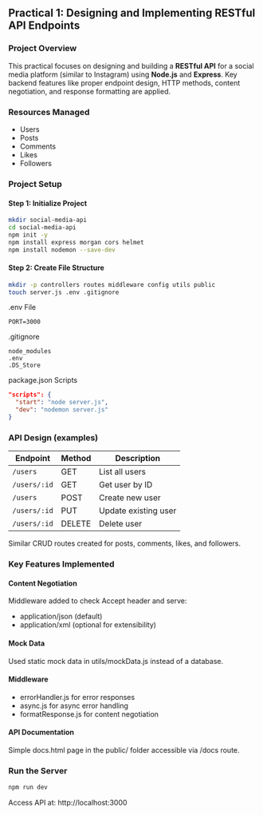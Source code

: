 ## Practical 1: Designing and Implementing RESTful API Endpoints

### Project Overview
This practical focuses on designing and building a **RESTful API** for a social media platform (similar to Instagram) using **Node.js** and **Express**. Key backend features like proper endpoint design, HTTP methods, content negotiation, and response formatting are applied.

### Resources Managed
- Users
- Posts
- Comments
- Likes
- Followers

### Project Setup

#### Step 1: Initialize Project
```bash
mkdir social-media-api
cd social-media-api
npm init -y
npm install express morgan cors helmet
npm install nodemon --save-dev
```

#### Step 2: Create File Structure
```bash
mkdir -p controllers routes middleware config utils public
touch server.js .env .gitignore
```
.env File
```env
PORT=3000
```
.gitignore
```gitignore
node_modules
.env
.DS_Store
```
package.json Scripts
```json
"scripts": {
  "start": "node server.js",
  "dev": "nodemon server.js"
}
```

### API Design (examples)
| Endpoint     | Method | Description          |
| ------------ | ------ | -------------------- |
| `/users`     | GET    | List all users       |
| `/users/:id` | GET    | Get user by ID       |
| `/users`     | POST   | Create new user      |
| `/users/:id` | PUT    | Update existing user |
| `/users/:id` | DELETE | Delete user          |

Similar CRUD routes created for posts, comments, likes, and followers.

### Key Features Implemented
#### Content Negotiation
Middleware added to check Accept header and serve:
- application/json (default)
- application/xml (optional for extensibility)
#### Mock Data
Used static mock data in utils/mockData.js instead of a database.
#### Middleware
- errorHandler.js for error responses
- async.js for async error handling
- formatResponse.js for content negotiation
#### API Documentation
Simple docs.html page in the public/ folder accessible via /docs route.

### Run the Server
```bash
npm run dev
```
Access API at: http://localhost:3000